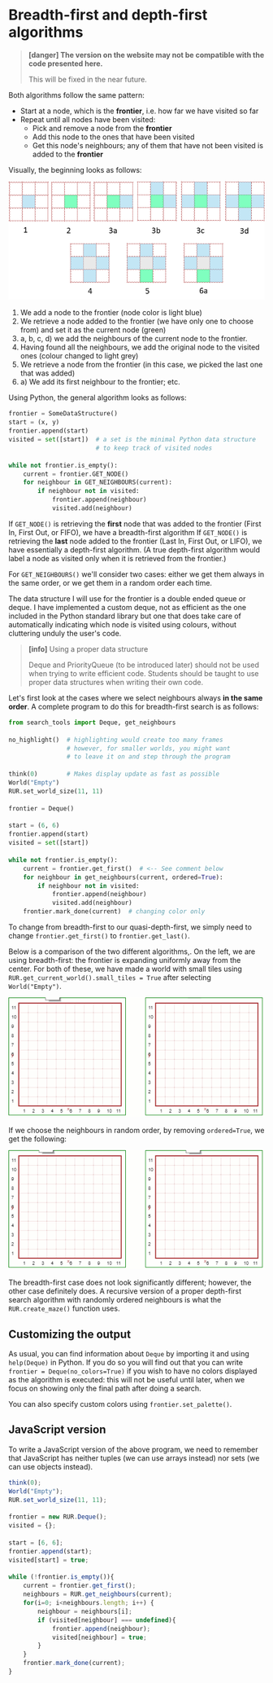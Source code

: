 # Breadth-first and depth-first algorithms

> **\[danger\] The version on the website may not be compatible with the code presented here.**
>
> This will be fixed in the near future.

Both algorithms follow the same pattern:

* Start at a node, which is the **frontier**, i.e. how far we have visited so far
* Repeat until all nodes have been visited:
  * Pick and remove a node from the **frontier**
  * Add this node to the ones that have been visited
  * Get this node's neighbours; any of them that have not been visited is added to the **frontier**

Visually, the beginning looks as follows:

![](/assets/bfs.png)

1. We add a node to the frontier \(node color is light blue\)
2. We retrieve a node added to the frontier \(we have only one to choose from\) and set it as the current node \(green\)
3. a, b, c, d\) we add the neighbours of the current node to the frontier.
4. Having found all the neighbours, we add the original node to the visited ones \(colour changed to light grey\)
5. We retrieve a node from the frontier \(in this case, we picked the last one that was added\)
6. a\) We add its first neighbour to the frontier; etc.

Using Python, the general algorithm looks as follows:

```py
frontier = SomeDataStructure()
start = (x, y)
frontier.append(start)
visited = set([start])  # a set is the minimal Python data structure
                        # to keep track of visited nodes

while not frontier.is_empty():
    current = frontier.GET_NODE()
    for neighbour in GET_NEIGHBOURS(current):
        if neighbour not in visited:
            frontier.append(neighbour)
            visited.add(neighbour)
```

If `GET_NODE()` is retrieving the **first** node that was added to the frontier \(First In, First Out, or FIFO\), we have a breadth-first algorithm  If `GET_NODE()` is retrieving the **last** node added to the frontier \(Last In, First Out, or LIFO\), we have essentially a depth-first algorithm. \(A true depth-first algorithm would label a node as visited only when it is retrieved from the frontier.\)

For `GET_NEIGHBOURS()` we'll consider two cases: either we get them always in the same order, or we get them in a random order each time.

The data structure I will use for the frontier is a double ended queue or deque. I have implemented a custom deque, not as efficient as the one included in the Python standard library but one that does take care of automatically indicating which node is visited using colours, without cluttering unduly the user's code.

> **\[info\]** Using a proper data structure
>
> Deque and PriorityQueue \(to be introduced later\) should not be used when trying to write efficient code. Students should be taught to use proper data structures when writing their own code.

Let's first look at the cases where we select neighbours always **in the same order**. A complete program to do this for breadth-first search is as follows:

```py
from search_tools import Deque, get_neighbours

no_highlight()  # highlighting would create too many frames
                # however, for smaller worlds, you might want
                # to leave it on and step through the program

think(0)        # Makes display update as fast as possible
World("Empty")
RUR.set_world_size(11, 11)

frontier = Deque()

start = (6, 6)
frontier.append(start)
visited = set([start])

while not frontier.is_empty():
    current = frontier.get_first()  # <-- See comment below
    for neighbour in get_neighbours(current, ordered=True):
        if neighbour not in visited:
            frontier.append(neighbour)
            visited.add(neighbour)
    frontier.mark_done(current)  # changing color only
```

To change from breadth-first to our quasi-depth-first, we simply need to change `frontier.get_first()` to `frontier.get_last()`.

Below is a comparison of the two different algorithms,. On the left, we are using breadth-first: the frontier is expanding uniformly away from the center. For both of these, we have made a world with small tiles using `RUR.get_current_world().small_tiles = True` after selecting `World("Empty")`.

![](/assets/bfs_dfs_ordered.gif)

If we choose the neighbours in random order, by removing `ordered=True`, we get the following:

![](/assets/bfs_dfs.gif)

The breadth-first case does not look significantly different; however, the other case definitely does. A recursive version of a proper depth-first search algorithm with randomly ordered neighbours is what the `RUR.create_maze()` function uses.

## Customizing the output

As usual, you can find information about `Deque` by importing it and using `help(Deque)` in Python. If you do so you will find out that you can write `frontier = Deque(no_colors=True)` if you wish to have no colors displayed as the algorithm is executed: this will not be useful until later, when we focus on showing only the final path after doing a search.

You can also specify custom colors using `frontier.set_palette()`.

## JavaScript version

To write a JavaScript version of the above program, we need to remember that JavaScript has neither tuples \(we can use arrays instead\) nor sets \(we can use objects instead\).

```js
think(0);
World("Empty");
RUR.set_world_size(11, 11);

frontier = new RUR.Deque();
visited = {};

start = [6, 6];
frontier.append(start);
visited[start] = true;

while (!frontier.is_empty()){
    current = frontier.get_first();
    neighbours = RUR.get_neighbours(current);
    for(i=0; i<neighbours.length; i++) {
        neighbour = neighbours[i];
        if (visited[neighbour] === undefined){
            frontier.append(neighbour);
            visited[neighbour] = true;
        }
    }
    frontier.mark_done(current); 
}
```



